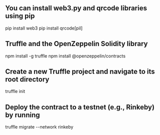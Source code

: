 ## You can install web3.py and qrcode libraries using pip
pip install web3
pip install qrcode[pil]

## Truffle and the OpenZeppelin Solidity library
npm install -g truffle
npm install @openzeppelin/contracts

## Create a new Truffle project and navigate to its root directory
truffle init

## Deploy the contract to a testnet (e.g., Rinkeby) by running
truffle migrate --network rinkeby